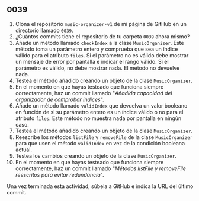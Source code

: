 ## 0039

1. Clona el repositorio `music-organizer-v1` de mi página de GitHub en un directorio llamado `0039`.
2. ¿Cuántos commits tiene el repositorio de tu carpeta `0039` ahora mismo?
3. Añade un método llamado `checkIndex` a la clase `MusicOrganizer`. Este método toma un parámetro entero y comprueba que sea un índice válido para el atributo `files`. Si el parámetro no es válido debe mostrar un mensaje de error por pantalla e indicar el rango válido. Si el parámetro es válido, no debe mostrar nada. El método no devuelve nada.
4. Testea el método añadido creando un objeto de la clase `MusicOrganizer`.
5. En el momento en que hayas testeado que funciona siempre correctamente, haz un commit llamado "​_Añadida capacidad del organizador de comprobar indices_​".
6. Añade un método llamado `validIndex` que devuelva un valor booleano en función de si su parámetro entero es un índice válido o no para el atributo `files`. Este método no muestra nada por pantalla en ningún caso.
7. Testea el método añadido creando un objeto de la clase `MusicOrganizer`.
8. Reescribe los métodos `listFile` y `removeFile` de la clase `MusicOrganizer` para que usen el método `validIndex` en vez de la condición booleana actual.
9. Testea los cambios creando un objeto de la clase `MusicOrganizer`. 
10. En el momento en que hayas testeado que funciona siempre correctamente, haz un commit llamado "​_Métodos listFile y removeFile reescritos para evitar redundancia_​".

Una vez terminada esta actividad, súbela a GitHub e indica la URL del último commit.
